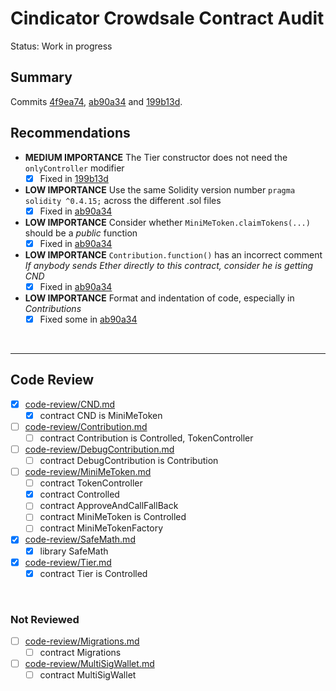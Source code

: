 # Cindicator Crowdsale Contract Audit

Status: Work in progress

## Summary

Commits [4f9ea74](https://github.com/rstormsf/cindicator_backup/commit/4f9ea745087665f626d0305f45ababa2962f380c),
[ab90a34](https://github.com/rstormsf/cindicator_backup/commit/ab90a3474e6e7493ec1fdc13885e4641af769ddd) and
[199b13d](https://github.com/rstormsf/cindicator_backup/commit/199b13de72d589599b150f7f1c967a7fd0889361).

## Recommendations

* **MEDIUM IMPORTANCE** The Tier constructor does not need the `onlyController` modifier
  * [x] Fixed in [199b13d](https://github.com/rstormsf/cindicator_backup/commit/199b13de72d589599b150f7f1c967a7fd0889361)
* **LOW IMPORTANCE** Use the same Solidity version number `pragma solidity ^0.4.15;` across the different .sol files
  * [x] Fixed in [ab90a34](https://github.com/rstormsf/cindicator_backup/commit/ab90a3474e6e7493ec1fdc13885e4641af769ddd)
* **LOW IMPORTANCE** Consider whether `MiniMeToken.claimTokens(...)` should be a *public* function
  * [x] Fixed in [ab90a34](https://github.com/rstormsf/cindicator_backup/commit/ab90a3474e6e7493ec1fdc13885e4641af769ddd)
* **LOW IMPORTANCE** `Contribution.function()` has an incorrect comment *If anybody sends Ether directly to this contract,
  consider he is getting CND*
  * [x] Fixed in [ab90a34](https://github.com/rstormsf/cindicator_backup/commit/ab90a3474e6e7493ec1fdc13885e4641af769ddd)
* **LOW IMPORTANCE** Format and indentation of code, especially in *Contributions*
  * [x] Fixed some in [ab90a34](https://github.com/rstormsf/cindicator_backup/commit/ab90a3474e6e7493ec1fdc13885e4641af769ddd)

<br />

<hr />

## Code Review

* [x] [code-review/CND.md](code-review/CND.md)
  * [x] contract CND is MiniMeToken 
* [ ] [code-review/Contribution.md](code-review/Contribution.md)
  * [ ] contract Contribution is Controlled, TokenController 
* [ ] [code-review/DebugContribution.md](code-review/DebugContribution.md)
  * [ ] contract DebugContribution is Contribution 
* [ ] [code-review/MiniMeToken.md](code-review/MiniMeToken.md)
  * [ ] contract TokenController 
  * [x] contract Controlled 
  * [ ] contract ApproveAndCallFallBack 
  * [ ] contract MiniMeToken is Controlled 
  * [ ] contract MiniMeTokenFactory 
* [x] [code-review/SafeMath.md](code-review/SafeMath.md)
  * [x] library SafeMath
* [x] [code-review/Tier.md](code-review/Tier.md)
  * [x] contract Tier is Controlled 

<br />

### Not Reviewed

* [ ] [code-review/Migrations.md](code-review/Migrations.md)
  * [ ] contract Migrations 
* [ ] [code-review/MultiSigWallet.md](code-review/MultiSigWallet.md)
  * [ ] contract MultiSigWallet 